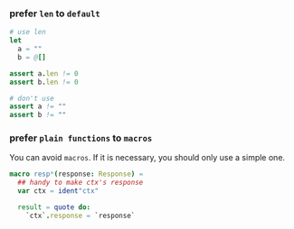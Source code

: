 ### prefer `len` to `default` 

```nim
# use len
let 
  a = ""
  b = @[]

assert a.len != 0
assert b.len != 0

# don't use
assert a != ""
assert b != ""
```

### prefer `plain functions` to `macros`

You can avoid `macros`. If it is necessary, you should only use a simple one.

```nim
macro resp*(response: Response) =
  ## handy to make ctx's response
  var ctx = ident"ctx"

  result = quote do:
    `ctx`.response = `response`
```
